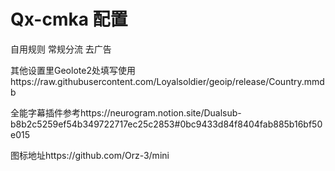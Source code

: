 # Qx-cmka 配置

自用规则 常规分流 去广告

其他设置里Geolote2处填写使用https://raw.githubusercontent.com/Loyalsoldier/geoip/release/Country.mmdb

全能字幕插件参考https://neurogram.notion.site/Dualsub-b8b2c5259ef54b349722717ec25c2853#0bc9433d84f8404fab885b16bf50e015

图标地址https://github.com/Orz-3/mini
